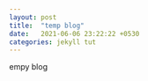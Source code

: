 ```yaml
---
layout: post
title:  "temp blog"
date:   2021-06-06 23:22:22 +0530
categories: jekyll tut
---
```

empy blog